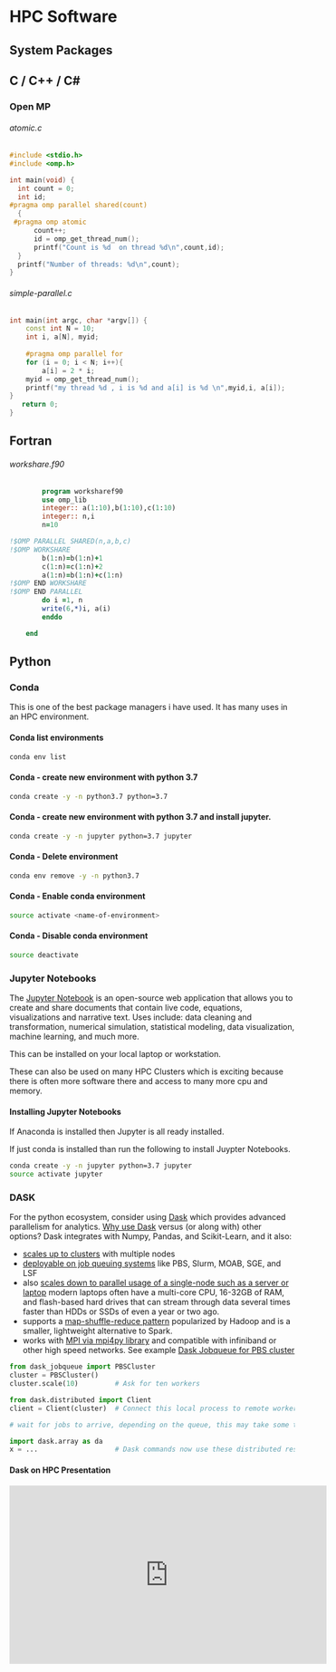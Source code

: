 # HPC Software



## System Packages

## C / C++ / C#

### Open MP

###### atomic.c

```c++
#include <stdio.h>
#include <omp.h>

int main(void) {
  int count = 0;
  int id; 
#pragma omp parallel shared(count)
  {
 #pragma omp atomic
      count++;
      id = omp_get_thread_num();
      printf("Count is %d  on thread %d\n",count,id);
  }
  printf("Number of threads: %d\n",count);
}
```

###### simple-parallel.c

```c++
int main(int argc, char *argv[]) {
    const int N = 10;
    int i, a[N], myid;
 
    #pragma omp parallel for 
    for (i = 0; i < N; i++){
        a[i] = 2 * i;
    myid = omp_get_thread_num();
    printf("my thread %d , i is %d and a[i] is %d \n",myid,i, a[i]);
}
   return 0;
}
```



## Fortran

###### workshare.f90

```fortran
        program worksharef90
        use omp_lib
        integer:: a(1:10),b(1:10),c(1:10) 
        integer:: n,i
        n=10

!$OMP PARALLEL SHARED(n,a,b,c)
!$OMP WORKSHARE
        b(1:n)=b(1:n)+1
        c(1:n)=c(1:n)+2
        a(1:n)=b(1:n)+c(1:n)
!$OMP END WORKSHARE
!$OMP END PARALLEL
        do i =1, n
        write(6,*)i, a(i)
        enddo

	end
```



## Python

### Conda

This is one of the best package managers i have used. It has many uses in an HPC environment.

#### Conda list environments

```bash
conda env list
```

#### Conda - create new environment with python 3.7

```bash
conda create -y -n python3.7 python=3.7
```

#### Conda - create new environment with python 3.7 and install jupyter.

```bash
conda create -y -n jupyter python=3.7 jupyter
```

#### Conda - Delete environment

```bash
conda env remove -y -n python3.7
```

#### Conda - Enable conda environment

```bash
source activate <name-of-environment>
```

#### Conda - Disable conda environment

```bash
source deactivate
```

### Jupyter Notebooks

The [Jupyter Notebook](http://jupyter.org/) is an open-source web application that allows you to create and share documents that contain live code, equations, visualizations and narrative text. Uses include: data cleaning and transformation, numerical simulation, statistical modeling, data visualization, machine learning, and much more. 

This can be installed on your local laptop or workstation.

These can also be used on many HPC Clusters which is exciting because there is often more software there and access to many more cpu and memory.

#### Installing Jupyter Notebooks

If Anaconda is installed then Jupyter is all ready installed.

If just conda is installed than run the following to install Juypter Notebooks.

```bash
conda create -y -n jupyter python=3.7 jupyter
source activate jupyter
```

### DASK

For the python ecosystem, consider using [Dask](http://dask.pydata.org/en/latest/) which provides advanced parallelism for analytics. [Why use Dask](http://dask.pydata.org/en/latest/why.html) versus (or along with) other options? Dask integrates with Numpy, Pandas, and Scikit-Learn, and it also:

* [scales up to clusters](http://dask.pydata.org/en/latest/why.html#scales-out-to-clusters) with multiple nodes
* [deployable on job queuing systems](https://dask-jobqueue.readthedocs.io/en/latest/) like PBS, Slurm, MOAB, SGE, and LSF
* also [scales down to parallel usage of a single-node such as a server or laptop](http://dask.pydata.org/en/latest/why.html#scales-down-to-single-computers)  modern laptops often have a multi-core CPU, 16-32GB of RAM, and flash-based hard drives that can stream through data several times faster than HDDs or SSDs of even a year or two ago.
* supports a [map-shuffle-reduce pattern](http://dask.pydata.org/en/latest/why.html#supports-complex-applications) popularized by Hadoop and is a smaller, lightweight alternative to Spark.
* works with [MPI via mpi4py library](http://dask.pydata.org/en/latest/setup/hpc.html#using-mpi) and compatible with infiniband or other high speed networks.
See example [Dask Jobqueue for PBS cluster](https://dask-jobqueue.readthedocs.io/en/latest/#example)

```python
from dask_jobqueue import PBSCluster
cluster = PBSCluster()
cluster.scale(10)         # Ask for ten workers

from dask.distributed import Client
client = Client(cluster)  # Connect this local process to remote workers

# wait for jobs to arrive, depending on the queue, this may take some time

import dask.array as da
x = ...                   # Dask commands now use these distributed resources
```

#### Dask on HPC Presentation

<iframe width="560" height="315" src="https://www.youtube.com/embed/FXsgmwpRExM" frameborder="0" allow="accelerometer; autoplay; encrypted-media; gyroscope; picture-in-picture" allowfullscreen></iframe>
